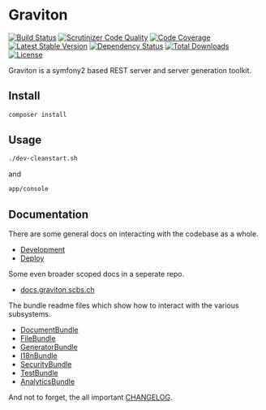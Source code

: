 # Graviton

[![Build Status](https://travis-ci.org/libgraviton/graviton.png?branch=develop)](https://travis-ci.org/libgraviton/graviton) [![Scrutinizer Code Quality](https://scrutinizer-ci.com/g/libgraviton/graviton/badges/quality-score.png?b=develop)](https://scrutinizer-ci.com/g/libgraviton/graviton/?branch=develop) [![Code Coverage](https://scrutinizer-ci.com/g/libgraviton/graviton/badges/coverage.png?b=develop)](https://scrutinizer-ci.com/g/libgraviton/graviton/?branch=develop) [![Latest Stable Version](https://poser.pugx.org/graviton/graviton/v/stable.svg)](https://packagist.org/packages/graviton/graviton) [![Dependency Status](https://www.versioneye.com/user/projects/5798511374848d004b927939/badge.svg?style=flat)](https://www.versioneye.com/user/projects/5798511374848d004b927939) [![Total Downloads](https://poser.pugx.org/graviton/graviton/downloads.svg)](https://packagist.org/packages/graviton/graviton) [![License](https://poser.pugx.org/graviton/graviton/license.svg)](https://packagist.org/packages/graviton/graviton)

Graviton is a symfony2 based REST server and server generation toolkit.

## Install

```bash
composer install
```

## Usage

```bash
./dev-cleanstart.sh
```

and

```bash
app/console
```

## Documentation

There are some general docs on interacting with the codebase as a whole. 

- [Development](app/Resources/doc/DEVELOPMENT.md)
- [Deploy](app/Resources/doc/DEPLOY.md)

Some even broader scoped docs in a seperate repo.

- [docs.graviton.scbs.ch](https://docs.graviton.scbs.ch/)

The bundle readme files which show how to interact with
the various subsystems.

- [DocumentBundle](src/Graviton/DocumentBundle/README.md)
- [FileBundle](src/Graviton/FileBundle/README.md)
- [GeneratorBundle](src/Graviton/GeneratorBundle/README.md)
- [I18nBundle](src/Graviton/I18nBundle/README.md)
- [SecurityBundle](src/Graviton/SecurityBundle/README.md)
- [TestBundle](src/Graviton/TestBundle/README.md)
- [AnalyticsBundle](src/Graviton/AnalyticsBundle/README.md)

And not to forget, the all important [CHANGELOG](https://github.com/libgraviton/graviton/releases).
